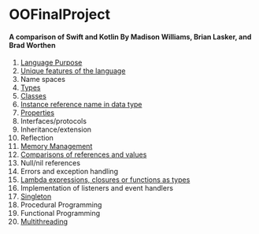 # OOFinalProject
#### A comparison of Swift and Kotlin By Madison Williams, Brian Lasker, and Brad Worthen
1. [Language Purpose](https://github.com/MadisonWilliams15/OOFinalProject/blob/master/LanguagePurpose.md)
2. [Unique features of the language](https://github.com/MadisonWilliams15/OOFinalProject/blob/master/UniqueFeatures.md)
3. Name spaces
4. [Types](https://github.com/MadisonWilliams15/OOFinalProject/blob/master/Types.md)
5. [Classes](https://github.com/MadisonWilliams15/OOFinalProject/blob/master/Classes.md)
6. [Instance reference name in data type](https://github.com/MadisonWilliams15/OOFinalProject/blob/master/InstanceReference.md)
7. [Properties](https://github.com/MadisonWilliams15/OOFinalProject/blob/master/Properties.md)
8. Interfaces/protocols
9. Inheritance/extension
10. Reflection
11. [Memory Management](https://github.com/MadisonWilliams15/OOFinalProject/blob/master/MemoryManagement.md)
12. [Comparisons of references and values](https://github.com/MadisonWilliams15/OOFinalProject/blob/master/Comparisons.md)
13. Null/nil references
14. Errors and exception handling
15. [Lambda expressions, closures or functions as types](https://github.com/MadisonWilliams15/OOFinalProject/blob/master/LambdaExpressions.md)
16. Implementation of listeners and event handlers
17. [Singleton](https://github.com/MadisonWilliams15/OOFinalProject/blob/master/Singleton.md)
18. Procedural Programming
19. Functional Programming
20. [Multithreading](https://github.com/MadisonWilliams15/OOFinalProject/blob/master/Multithreading.md)

